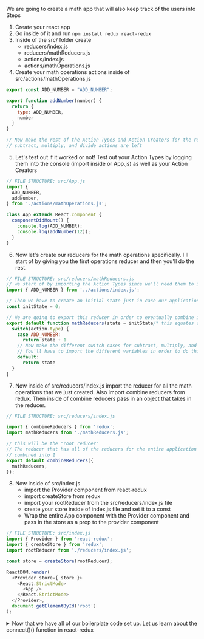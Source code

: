 We are going to create a math app that will also keep track of the users info
Steps
1) Create your react app
2) Go inside of it and run `npm install redux react-redux`
3) Inside of the src/ folder create
    * reducers/index.js
    * reducers/mathReducers.js
    * actions/index.js
    * actions/mathOperations.js
4) Create your math operations actions inside of src/actions/mathOperations.js
```javascript
export const ADD_NUMBER = "ADD_NUMBER";

export function addNumber(number) {
  return {
    type: ADD_NUMBER,
    number
  }
}

// Now make the rest of the Action Types and Action Creators for the rest of the operations
// subtract, multiply, and divide actions are left
```
5) Let's test out if it worked or not! Test out your Action Types by logging them
into the console (import inside or App.js) as well as your Action Creators
```javascript
// FILE STRUCTURE: src/App.js
import {
  ADD_NUMBER,
  addNumber,
} from './actions/mathOperations.js';

class App extends React.component {
  componentDidMount() {
    console.log(ADD_NUMBER);
    console.log(addNumber(12));
  }
}
```

6) Now let's create our reducers for the math operations specifically. I'll start of by giving you the first operations reducer and then you'll do the rest.
```javascript
// FILE STRUCTURE: src/reducers/mathReducers.js
// we start of by importing the Action Types since we'll need them to identify the action going to be taken.
import { ADD_NUMBER } from '../actions/index.js';

// Then we have to create an initial state just in case our application doesn't have a state.
const initState = 0;

// We are going to export this reducer in order to eventually combine it with others.
export default function mathReducers(state = initState/* this equates state to initState if there is nothing the "state"*/, action) {
  switch(action.type) {
    case ADD_NUMBER:
      return state + 1
    // Now make the different switch cases for subtract, multiply, and divide
    // You'll have to import the different variables in order to do this.
    default:
      return state
  }
}
```

7) Now inside of src/reducers/index.js import the reducer for all the math operations that we just created. Also import combine reducers from redux. Then inside of combine reducers pass in an object that takes in the reducer.
```javascript
// FILE STRUCTURE: src/reducers/index.js

import { combineReducers } from 'redux';
import mathReducers from './mathReducers.js';

// this will be the "root reducer"
// The reducer that has all of the reducers for the entire application
// combined into 1
export default combineReducers({
  mathReducers,
});

```
8) Now inside of src/index.js
    * import the Provider component from react-redux
    * import createStore from redux
    * import your rootReducer from the src/reducers/index.js file
    * create your store inside of index.js file and set it to a const
    * Wrap the entire App component with the Provider component and pass in the store as a prop to the provider component
```javascript
// FILE STRUCTURE: src/index.js
import { Provider } from 'react-redux';
import { createStore } from 'redux';
import rootReducer from './reducers/index.js';

const store = createStore(rootReducer);

ReactDOM.render(
  <Provider store={ store }>
    <React.StrictMode>
      <App />
    </React.StrictMode>
  </Provider>,
  document.getElementById('root')
);
```

<details>
<summary>Now that we have all of our boilerplate code set up. Let us learn about the connect()() function in react-redux</summary>
<br>

The connect function will allow us to pass the information from our store as props to our components.
It will also pass in our action dispatchers as props to our components
```javascript

```
</details>
